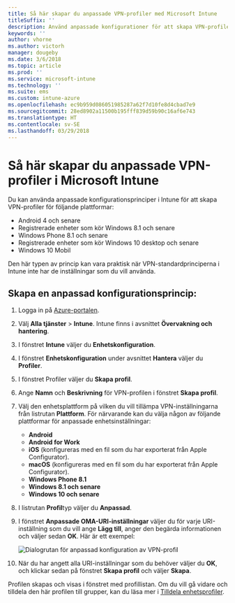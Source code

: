 ```yaml
---
title: Så här skapar du anpassade VPN-profiler med Microsoft Intune
titleSuffix: ''
description: Använd anpassade konfigurationer för att skapa VPN-profiler i Intune.
keywords: ''
author: vhorne
ms.author: victorh
manager: dougeby
ms.date: 3/6/2018
ms.topic: article
ms.prod: ''
ms.service: microsoft-intune
ms.technology: ''
ms.suite: ems
ms.custom: intune-azure
ms.openlocfilehash: ec9b959d086051985287a62f7d10fe8d4cbad7e9
ms.sourcegitcommit: 28ed8902a11500b195fff839d59b90c16af6e743
ms.translationtype: HT
ms.contentlocale: sv-SE
ms.lasthandoff: 03/29/2018
---
```

# <a name="how-to-create-custom-vpn-profiles-in-microsoft-intune"></a>Så här skapar du anpassade VPN-profiler i Microsoft Intune

Du kan använda anpassade konfigurationsprinciper i Intune för att skapa VPN-profiler för följande plattformar:

* Android 4 och senare
* Registrerade enheter som kör Windows 8.1 och senare
* Windows Phone 8.1 och senare
* Registrerade enheter som kör Windows 10 desktop och senare 
* Windows 10 Mobil

Den här typen av princip kan vara praktisk när VPN-standardprinciperna i Intune inte har de inställningar som du vill använda.

## <a name="to-create-a-custom-configuration-policy"></a>Skapa en anpassad konfigurationsprincip:

1. Logga in på [Azure-portalen](https://portal.azure.com).
2. Välj **Alla tjänster** > **Intune**. Intune finns i avsnittet **Övervakning och hantering**.
3. I fönstret **Intune** väljer du **Enhetskonfiguration**.
2. I fönstret **Enhetskonfiguration** under avsnittet **Hantera** väljer du **Profiler**.
5. I fönstret Profiler väljer du **Skapa profil**.
6. Ange **Namn** och **Beskrivning** för VPN-profilen i fönstret **Skapa profil**.
7. Välj den enhetsplattform på vilken du vill tillämpa VPN-inställningarna från listrutan **Plattform**. För närvarande kan du välja någon av följande plattformar för anpassade enhetsinställningar:
    - **Android**
    - **Android for Work**
    - **iOS** (konfigureras med en fil som du har exporterat från Apple Configurator).
    - **macOS** (konfigureras med en fil som du har exporterat från Apple Configurator).
    - **Windows Phone 8.1**
    - **Windows 8.1 och senare**
    - **Windows 10 och senare**
6. I listrutan **Profil**typ väljer du **Anpassad**.
7. I fönstret **Anpassade OMA-URI-inställningar** väljer du för varje URI-inställning som du vill ange **Lägg till**, anger den begärda informationen och väljer sedan **OK**. Här är ett exempel:

   ![Dialogrutan för anpassad konfiguration av VPN-profil](./media/Intune_Add_VPN_URI.png)

4.  När du har angett alla URI-inställningar som du behöver väljer du **OK**, och klickar sedan på fönstret **Skapa profil** och väljer **Skapa**.

Profilen skapas och visas i fönstret med profillistan.
Om du vill gå vidare och tilldela den här profilen till grupper, kan du läsa mer i [Tilldela enhetsprofiler](device-profile-assign.md).




